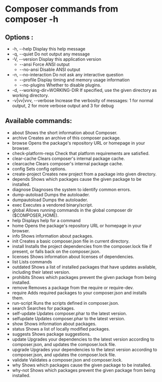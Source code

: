 # Composer commands from composer -h 

## Options :

* -h, --help                     Display this help message
* -q, --quiet                    Do not output any message
* -V, --version                  Display this application version
    * --ansi                     Force ANSI output
    * --no-ansi                  Disable ANSI output
* -n, --no-interaction           Do not ask any interactive question
    * --profile                  Display timing and memory usage information
    * --no-plugins               Whether to disable plugins.
* -d, --working-dir=WORKING-DIR  If specified, use the given directory as working directory.
* -v|vv|vvv, --verbose           Increase the verbosity of messages: 1 for normal output, 2 for more verbose output and 3 for debug


## Available commands:

* about                Shows the short information about Composer.
* archive              Creates an archive of this composer package.
* browse               Opens the package's repository URL or homepage in your browser.
* check-platform-reqs  Check that platform requirements are satisfied.
* clear-cache          Clears composer's internal package cache.
* clearcache           Clears composer's internal package cache.
* config               Sets config options.
* create-project       Creates new project from a package into given directory.
* depends              Shows which packages cause the given package to be installed.
* diagnose             Diagnoses the system to identify common errors.
* dump-autoload        Dumps the autoloader.
* dumpautoload         Dumps the autoloader.
* exec                 Executes a vendored binary/script.
* global               Allows running commands in the global composer dir ($COMPOSER_HOME).
* help                 Displays help for a command
* home                 Opens the package's repository URL or homepage in your browser.
* info                 Shows information about packages.
* init                 Creates a basic composer.json file in current directory.
* install              Installs the project dependencies from the composer.lock file if present, or falls back on the composer.json.
* licenses             Shows information about licenses of dependencies.
* list                 Lists commands
* outdated             Shows a list of installed packages that have updates available, including their latest version.
* prohibits            Shows which packages prevent the given package from being installed.
* remove               Removes a package from the require or require-dev.
* require              Adds required packages to your composer.json and installs them.
* run-script           Runs the scripts defined in composer.json.
* search               Searches for packages.
* self-update          Updates composer.phar to the latest version.
* selfupdate           Updates composer.phar to the latest version.
* show                 Shows information about packages.
* status               Shows a list of locally modified packages.
* suggests             Shows package suggestions.
* update               Upgrades your dependencies to the latest version according to composer.json, and updates the composer.lock file.
* upgrade              Upgrades your dependencies to the latest version according to composer.json, and updates the composer.lock file.
* validate             Validates a composer.json and composer.lock.
* why                  Shows which packages cause the given package to be installed.
* why-not              Shows which packages prevent the given package from being installed.

